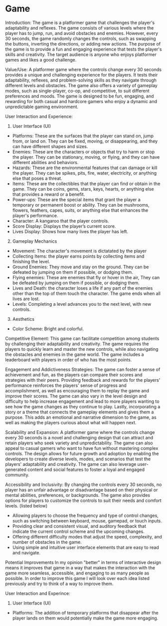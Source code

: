 # Game
Introduction: The game is a platformer game that challenges the player's adaptability and reflexes. The game consists of various levels where the player has to jump, run, and avoid obstacles and enemies. However, every 30 seconds, the game randomly changes the controls, such as swapping the buttons, inverting the directions, or adding new actions. The purpose of the game is to provide a fun and engaging experience that tests the player's skills and creativity. The target audience is anyone who enjoys platformer games and likes a good challenge.

Value/Use: A platformer game where the controls change every 30 seconds provides a unique and challenging experience for the players. It tests their adaptability, reflexes, and problem-solving skills as they navigate through different levels and obstacles. The game also offers a variety of gameplay modes, such as single-player, co-op, and competitive, to suit different preferences and moods. The game is designed to be fun, engaging, and rewarding for both casual and hardcore gamers who enjoy a dynamic and unpredictable gaming environment.

User Interaction and Experience:
1. User Interface (UI)

- Platforms: These are the surfaces that the player can stand on, jump from, or land on. They can be fixed, moving, or disappearing, and they can have different shapes and sizes.
- Enemies: These are the characters or objects that try to harm or stop the player. They can be stationary, moving, or flying, and they can have different abilities and behaviors.
- Hazards: These are the environmental features that can damage or kill the player. They can be spikes, pits, fire, water, electricity, or anything else that poses a threat.
- Items: These are the collectibles that the player can find or obtain in the game. They can be coins, gems, stars, keys, hearts, or anything else that provides a reward or a benefit.
- Power-ups: These are the special items that grant the player a temporary or permanent boost or ability. They can be mushrooms, flowers, feathers, capes, suits, or anything else that enhances the player's performance.
- Character: A kangaroo that the player controls.
- Score Display: Displays the player’s current score.
- Lives Display: Shows how many lives the player has left.

2. Gameplay Mechanics

- Movement: The character's movement is dictatated by the player
- Collecting Items: the player earns points by collecting items and finishing the level.
- Ground Enemies: They move and stay on the ground. They can be defeated by jumping on them if possible, or dodging them.
- Flying enemies: These are enemies that fly or hover in the air,  They can be defeated by jumping on them if possible, or dodging them.
- Lives and Death: the character loses a life if any part of the enemies other than the top of them touch the character. The game ends when all lives are lost.
- Levels: Completing a level advances you to the next level, with new controls.

3. Aesthetics

- Color Scheme: Bright and colorful.


Competitive Element: This game can facilitate competition among students by challenging their adaptability and creativity. The game requires the players to quickly learn and master the new controls, while also navigating the obstacles and enemies in the game world. The game includes a leaderboard with players in order of who has the most points.

Engagement and Addictiveness Strategies: The game can foster a sense of achievement and fun, as the players can compare their scores and strategies with their peers. Providing feedback and rewards for the players' performance reinforces the players' sense of progress and accomplishment, as well as encouraging them to replay the game and improve their scores. The game can also vary in the level design and difficulty to help increase engagement and lead to more players wanting to see how the game changes as they continue to play. Lastly, incorporating a story or a theme that connects the gameplay elements and gives them a purpose. This adds an emotional and narrative dimension to the game, as well as making the players curious about what will happen next.

Scalability and Expansion: A platformer game where the controls change every 30 seconds is a novel and challenging design that can attract and retain players who seek variety and unpredictability. The game can also appeal to casual gamers who want to have fun without mastering complex controls. The design allows for future growth and adoption by enabling the developers to create diverse levels, modes, and scenarios that test the players' adaptability and creativity. The game can also leverage user-generated content and social features to foster a loyal and engaged community.

Accessibility and Inclusivity: By changing the controls every 30 seconds, no player has an unfair advantage or disadvantage based on their physical or mental abilities, preferences, or backgrounds. The game also provides options for players to customize the controls to suit their needs and comfort levels. (listed below)
- Allowing players to choose the frequency and type of control changes, such as switching between keyboard, mouse, gamepad, or touch inputs.
- Providing clear and consistent visual, and auditory feedback that indicate the current control scheme and the upcoming changes.
- Offering different difficulty modes that adjust the speed, complexity, and number of obstacles in the game.
- Using simple and intuitive user interface elements that are easy to read and navigate.

Potential Improvements
In my opinion "better" in terms of interactive design means it improves that game in a way that makes the interaction with the game more seamless, accessible, and engaging to as many people as possible. 
In order to improve this game I will look over each idea listed previously and try to think of a way to improve them.

User Interaction and Experince:
1. User Interface (UI)

- Platforms: The addition of temporary platforms that disappear after the player lands on them would potentially make the game more engaging.
